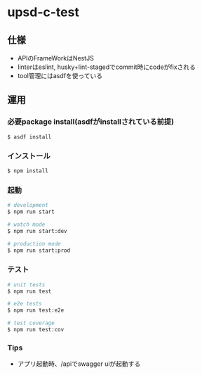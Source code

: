 # upsd-c-test

## 仕様

- APIのFrameWorkはNestJS
- linterはeslint, husky+lint-stagedでcommit時にcodeがfixされる
- tool管理にはasdfを使っている

## 運用

### 必要package install(asdfがinstallされている前提)

```shell
$ asdf install
```



### インストール

```bash
$ npm install
```

### 起動

```bash
# development
$ npm run start

# watch mode
$ npm run start:dev

# production mode
$ npm run start:prod
```

### テスト

```bash
# unit tests
$ npm run test

# e2e tests
$ npm run test:e2e

# test coverage
$ npm run test:cov
```

### Tips

- アプリ起動時、/apiでswagger uiが起動する
